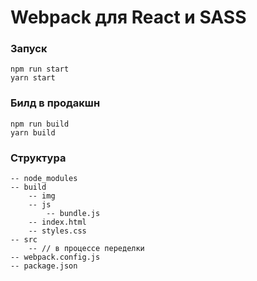 # Webpack для React и SASS

### Запуск
    npm run start
    yarn start

### Билд в продакшн
    npm run build 
    yarn build

### Структура

    -- node_modules
    -- build
        -- img
        -- js
            -- bundle.js
        -- index.html
        -- styles.css
    -- src 
        -- // в процессе переделки
    -- webpack.config.js
    -- package.json
